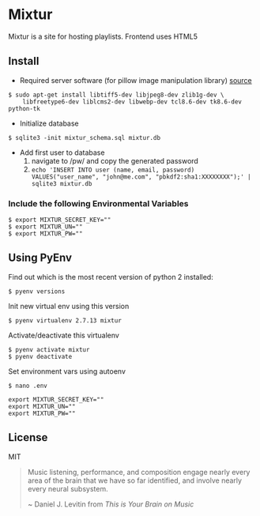 Mixtur
======

Mixtur is a site for hosting playlists. Frontend uses HTML5 <audio> tag and 
flash to fall back on via the SoundManager2 library. Backend is Python via
Flask library and Sqlite3 for datastore. (sqlite3 is part of the standard library in Python 2.5 onward)

Install
---
* Required server software (for pillow image manipulation library) [source](https://pillow.readthedocs.org/en/3.0.0/installation.html#linux-installation)
```
$ sudo apt-get install libtiff5-dev libjpeg8-dev zlib1g-dev \
    libfreetype6-dev liblcms2-dev libwebp-dev tcl8.6-dev tk8.6-dev python-tk
```
* Initialize database
```
$ sqlite3 -init mixtur_schema.sql mixtur.db
```
* Add first user to database
	1. navigate to /pw/ and copy the generated password
	2. ```echo 'INSERT INTO user (name, email, password) VALUES("user_name", "john@me.com", "pbkdf2:sha1:XXXXXXXX");' | sqlite3 mixtur.db```

### Include the following Environmental Variables

```shell
$ export MIXTUR_SECRET_KEY=""
$ export MIXTUR_UN=""
$ export MIXTUR_PW=""
```

## Using PyEnv

Find out which is the most recent version of python 2 installed:

```shell
$ pyenv versions
```

Init new virtual env using this version

```shell
$ pyenv virtualenv 2.7.13 mixtur
```

Activate/deactivate this virtualenv

```shell
$ pyenv activate mixtur
$ pyenv deactivate
```

Set environment vars using autoenv

```shell
$ nano .env

export MIXTUR_SECRET_KEY=""
export MIXTUR_UN=""
export MIXTUR_PW=""

```

License
----

MIT

> Music listening, performance, and composition engage nearly every area 
> of the brain that we have so far identified, and involve nearly every neural subsystem.
> 
> ~ Daniel J. Levitin from *This is Your Brain on Music*
